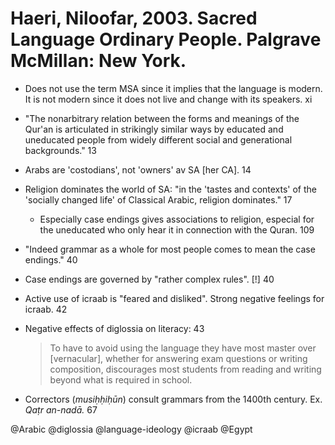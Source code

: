 # Haeri, Niloofar, 2003. Sacred Language Ordinary People.  Palgrave McMillan: New York. 

- Does not use the term MSA since it implies that the language is modern. It is not modern since it does not live and change with its speakers. xi 

- "The nonarbitrary relation between the forms and meanings of the Qur'an is articulated in strikingly similar ways by educated and uneducated people from widely different social and generational backgrounds." 13

- Arabs are 'costodians', not 'owners' av SA [her CA]. 14

- Religion dominates the world of SA: "in the 'tastes and contexts' of the 'socially changed life' of Classical Arabic, religion dominates." 17 
  - Especially case endings gives associations to religion, especial for the uneducated who only hear it in connection with the Quran. 109

- "Indeed grammar as a whole for most people comes to mean the case endings." 40

- Case endings are governed by "rather complex rules". [!] 40 

- Active use of icraab is "feared and disliked". Strong negative feelings for icraab. 42

- Negative effects of diglossia on literacy: 43 

  > To have to avoid using the language they have most master over [vernacular], whether for answering exam questions or writing composition, discourages most students from reading and writing beyond what is required in school.

- Correctors (*musiḥḥiḥūn*) consult grammars from the 1400th century. Ex. *Qaṭr an-nadā.* 67

@Arabic
@diglossia
@language-ideology
@icraab
@Egypt
